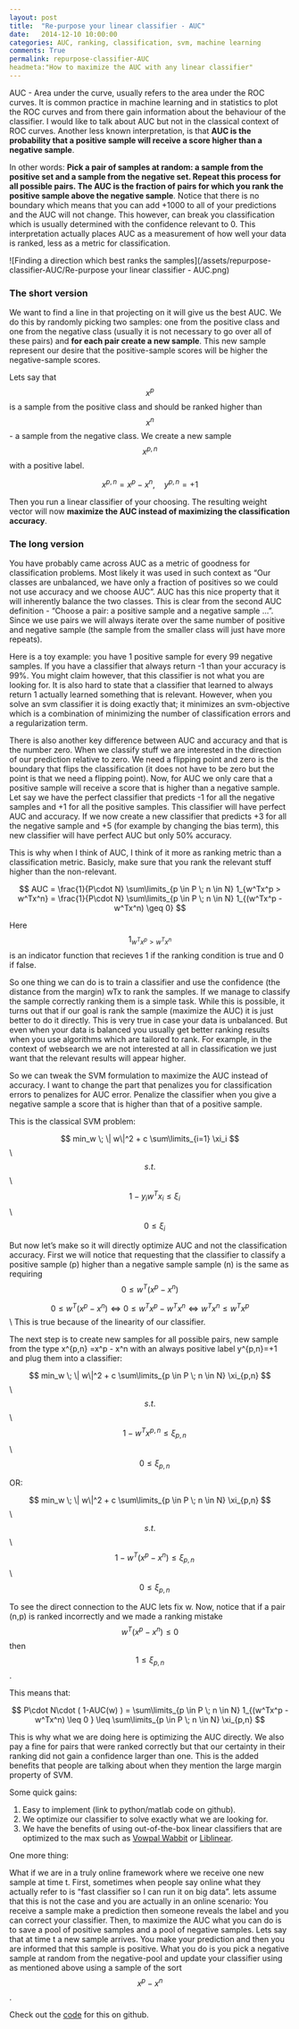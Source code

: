 ```yaml
---
layout: post
title:  "Re-purpose your linear classifier - AUC"
date:   2014-12-10 10:00:00
categories: AUC, ranking, classification, svm, machine learning
comments: True
permalink: repurpose-classifier-AUC
headmeta:"How to maximize the AUC with any linear classifier"
---
```

AUC - Area under the curve, usually refers to the area under the ROC curves. It is common practice in machine learning and in statistics to plot the ROC curves and from there gain information about the behaviour of the classifier.
I would like to talk about AUC but not in the classical context of ROC curves. Another less known interpretation, is that **AUC is the probability that a positive sample will receive a score higher than a negative sample**.

In other words: **Pick a pair of samples at random: a sample from the positive set and a sample from the negative set. Repeat this process for all possible pairs. The AUC is the fraction of pairs for which you rank the positive sample above the negative sample**.
Notice that there is no boundary which means that you can add +1000 to all of your predictions and the AUC will not change. This however, can break you classification which is usually determined with the confidence relevant to 0. 
This interpretation actually places AUC as a measurement of how well your data is ranked, less as a metric for classification.

![Finding a direction which best ranks the samples](/assets/repurpose-classifier-AUC/Re-purpose your linear classifier - AUC.png)


### The short version
We want to find a line in that projecting on it will give us the best AUC.
We do this by randomly picking two samples: one from the positive class and one from the negative class (usually it is not necessary to go over all of these pairs) and **for each pair create a new sample**. This new sample represent our desire that the positive-sample scores will be higher the negative-sample scores.

Lets say that $$x^p$$ is a sample from the positive class and should be ranked higher than $$x^n$$ - a sample from the negative class. 
We create a new sample $$x^{p,n}$$ with a positive label.


$$ x^{p,n} = x^p - x^n  ,\quad  y^{p,n} = +1 $$

Then you run a linear classifier of your choosing. The resulting weight vector will now **maximize the AUC instead of maximizing the classification accuracy**.


### The long version
You have probably came across AUC as a metric of goodness for classification problems. Most likely it was used in such context as “Our classes are unbalanced, we have only a fraction of positives so we could not use accuracy and we choose AUC”. AUC has this nice property that it will inherently balance the two classes. This is clear from the second AUC definition - “Choose a pair: a positive sample and a negative sample ...”. Since we use pairs we will always iterate over the same number of positive and negative sample (the sample from the smaller class will just have more repeats).

Here is a toy example: you have 1 positive sample for every 99 negative samples. If you have a classifier that always return -1 than your accuracy is 99%. You might claim however, that this classifier is not what you are looking for. It is also hard to state that a classifier that learned to always return 1 actually learned something that is relevant. However, when you solve an svm classifier it is doing exactly that; it minimizes an svm-objective which is a combination of minimizing the number of classification errors and a regularization term. 


There is also another key difference between AUC and accuracy and that is the number zero. When we classify stuff we are interested in the direction of our prediction relative to zero. We need a flipping point and zero is the boundary that flips the classification (it does not have to be zero but the point is that we need a flipping point). Now, for AUC we only care that a positive sample will receive a score that is higher than a negative sample. Let say we have the perfect classifier that predicts -1 for all the negative samples and +1 for all the positive samples. This classifier will have perfect AUC and accuracy. If we now create a new classifier that predicts +3 for all the negative sample and +5 (for example by changing the bias term), this new classifier will have perfect AUC but only 50% accuracy.

This is why when I think of AUC, I think of it more as ranking metric than a classification metric. Basicly, make sure that you rank the relevant stuff higher than the non-relevant. 

$$ AUC = \frac{1}{P\cdot N} \sum\limits_{p \in P \; n \in N} 1_{w^Tx^p > w^Tx^n} = \frac{1}{P\cdot N} \sum\limits_{p \in P \; n \in N} 1_{(w^Tx^p - w^Tx^n) \geq 0} $$

Here $$1_{w^Tx^p > w^Tx^n}$$ is an indicator function that recieves 1 if the ranking condition is true and 0 if false.

So one thing we can do is to train a classifier and use the confidence (the distance from the margin) wTx to rank the samples. If we manage to classify the sample correctly ranking them is a simple task. While this is possible, it turns out that if our goal is rank the sample (maximize the AUC) it is just better to do it directly. This is very true in case your data is unbalanced. But even when your data is balanced you usually get better ranking results when you use algorithms which are tailored to rank. For example, in the context of websearch we are not interested at all in classification we just want that the relevant results will appear higher.


So we can tweak the SVM formulation to maximize the AUC instead of accuracy. I want to change the part that penalizes you for classification errors to penalizes for AUC error. Penalize the classifier when you give a negative sample a score that is higher than that of a positive sample.

This is the classical SVM problem:

$$ min_w   \;  \| w\|^2 + c  \sum\limits_{i=1} \xi_i  $$\\
$$ s.t. $$  \\
$$ \quad 1 - y_i w^Tx_i \leq \xi_i $$\\
$$ \quad 0 \leq \xi_i  $$ 

But now let’s make so it will directly optimize AUC and not the classification accuracy.
First we will notice that requesting that the classifier to classify a positive sample (p) higher than a negative sample sample (n) is the same as requiring $$ 0 \leq w^T(x^p - x^n) $$

$$     0 \leq   w^T (x^p - x^n) \iff  0 \leq   w^Tx^p - w^Tx^n \iff  w^Tx^n \leq  w^Tx^p   $$\\
This is true because of the linearity of our classifier.

The next step is to create new samples for all possible pairs, new sample from the type
x^{p,n} =x^p - x^n with an always positive label y^{p,n}=+1 and plug them into a classifier:

$$ min_w   \;  \| w\|^2 + c  \sum\limits_{p \in P \; n \in N}  \xi_{p,n}  $$\\
$$ s.t. $$  \\
$$ \quad 1 - w^Tx^{p,n} \leq \xi_{p,n} $$\\
$$ \quad 0 \leq \xi_{p,n}  $$ 

OR:

$$ min_w   \;  \| w\|^2 + c  \sum\limits_{p \in P \; n \in N}  \xi_{p,n}  $$\\
$$ s.t. $$  \\
$$ \quad 1 - w^T(x^p - x^n) \leq \xi_{p,n} $$\\
$$ \quad 0 \leq \xi_{p,n}  $$ 

To see the direct connection to the AUC lets fix w. Now, notice that if a pair (n,p) is ranked incorrectly and we made a ranking mistake $$ w^T(x^p -x^n) \leq 0$$ then $$ 1 \leq \xi_{p,n}$$ . 

This means that: 

$$ P\cdot N\cdot ( 1-AUC(w) ) = \sum\limits_{p \in P \; n \in N} 1_{(w^Tx^p - w^Tx^n) \leq 0 } \leq \sum\limits_{p \in P \; n \in N} \xi_{p,n} $$

This is why what we are doing here is optimizing the AUC directly. 
We also pay a fine for pairs that were ranked correctly but that our certainty in their ranking did not gain a confidence larger than one. This is the added benefits that people are talking about when they mention the large margin property of SVM.

Some quick gains:

1. Easy to implement (link to python/matlab code on github).
2. We optimize our classifier to solve exactly what we are looking for.
3. We have the benefits of using out-of-the-box linear classifiers that are optimized to the max such as [Vowpal Wabbit][vw] or [Liblinear][liblinear].

One more thing:

What if we are in a truly online framework where we receive one new sample at time t. First, sometimes when people say online what they actually refer to is “fast classifier so I can run it on big data”. lets assume that this is not the case and you are actually in an online scenario: You receive a sample make a prediction then someone reveals the label and you can correct your classifier. Then, to maximize the AUC what you can do is to save a pool of positive samples and a pool of negative samples. Lets say that at time t a new sample arrives. You make your prediction and then you are informed that this sample is positive. What you do is you pick a negative sample at random from the negative-pool and update your classifier using as mentioned above using a sample of the sort $$x^p - x^n$$.


Check out the [code][jekyll] for this on github.

[jekyll]:      http://jekyllrb.com
[jekyll-gh]:   https://github.com/jekyll/jekyll
[jekyll-help]: https://github.com/jekyll/jekyll-help
[vw]: http://hunch.net/~vw/
[liblinear]: http://www.csie.ntu.edu.tw/~cjlin/liblinear/